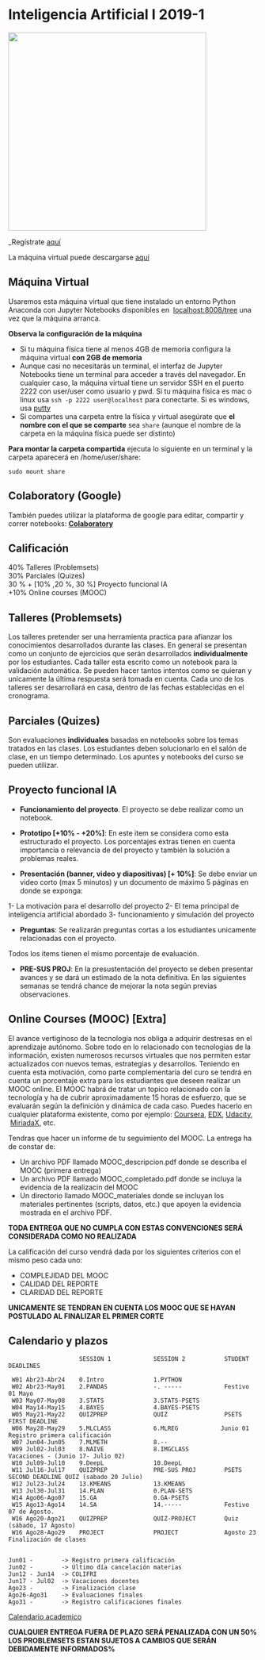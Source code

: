 # Inteligencia Artificial I 2019-1

<img src="/imgs/img_IA.jpg" style="width:400px;">

_Regístrate [aquí](https://forms.gle/DE1TkzdpReve7h8Q8)
                                            
La máquina virtual puede descargarse [aquí](https://drive.google.com/file/d/1X3h7U1JTSnKPTVPzVHeflKuOMv0kG3VN/view?usp=sharing)


## Máquina Virtual

Usaremos esta máquina virtual que tiene instalado un entorno Python Anaconda con Jupyter Notebooks disponibles en  [localhost:8008/tree](http://localhost:8008/tree) una vez que la máquina arranca.

**Observa la configuración de la máquina**

- Si tu máquina física tiene al menos 4GB de memoria configura la máquina virtual **con 2GB de memoria**
- Aunque casi no necesitarás un terminal, el interfaz de Jupyter Notebooks tiene un terminal para acceder a través del navegador. En cualquier caso, la máquina virtual tiene un servidor SSH en el puerto 2222 con user/user como usuario y pwd. Si tu máquina física es mac o linux usa `ssh -p 2222 user@localhost` para conectarte. Si es windows, usa [putty](https://www.putty.org/)
- Si compartes una carpeta entre la física y virtual asegúrate que **el nombre con el que se comparte** sea `share` (aunque el nombre de la carpeta en la máquina física puede ser distinto)

**Para montar la carpeta compartida** ejecuta lo siguiente en un terminal y la carpeta aparecerá en /home/user/share:

    sudo mount share

## Colaboratory (Google)

También puedes utilizar la plataforma de google para editar, compartir y correr notebooks: [**Colaboratory**](https://colab.research.google.com/notebooks/welcome.ipynb) 

## Calificación
40% Talleres (Problemsets)<br/>
30% Parciales (Quizes) <br/>
30 % + [10% ,20 %, 30 %] Proyecto funcional IA <br/>
+10% Online courses (MOOC)

## Talleres (Problemsets)

Los talleres pretender ser una herramienta practica para afianzar los conocimientos desarrollados durante las clases. En general se presentan como un conjunto de ejercicios que serán desarrollados **individualmente** por los estudiantes. Cada taller esta escrito como un notebook para la validación automática. Se pueden hacer tantos intentos como se quieran y unicamente la última respuesta será tomada en cuenta. Cada uno de los talleres ser desarrollará en casa, dentro de las fechas establecidas en el cronograma. 


## Parciales (Quizes)

Son evaluaciones **individuales** basadas en notebooks sobre los temas tratados en las clases. Los estudiantes deben solucionarlo en el salón de clase, en un tiempo determinado. Los apuntes y notebooks del curso se pueden utilizar. 


## Proyecto funcional IA

- **Funcionamiento del proyecto**. El proyecto se debe realizar como un notebook.  

- **Prototipo [+10% - +20%]**:  En este item se considera como esta estructurado el proyecto. Los porcentajes extras tienen en cuenta importancia o relevancia de 
del proyecto y también la solución a problemas  reales.

- **Presentación (banner, video y diapositivas) [+ 10%]**:  Se debe enviar un video corto (max 5 minutos) y un documento de máximo 5 páginas en donde se exponga: 

1- La motivación para el desarrollo del proyecto
2- El tema principal de inteligencia artificial abordado
3- funcionamiento y simulación del proyecto


- **Preguntas**: Se realizarán preguntas cortas a los estudiantes unicamente relacionadas con el proyecto. 
 
Todos los items tienen el mismo porcentaje de evaluación. 

- **PRE-SUS PROJ**: En la presustentación del proyecto se deben presentar avances y se dará un estimado de la nota definitiva. En las siguientes semanas se tendrá chance de mejorar la nota según previas observaciones. 


## Online Courses (MOOC) [Extra]

El avance vertiginoso de la tecnología nos obliga a adquirir destresas en el aprendizaje autónomo. Sobre todo en lo relacionado con tecnologias de la información, existen numerosos recursos virtuales que nos permiten estar actualizados con nuevos temas, estrategias y desarrollos. Teniendo en cuenta esta motivación, como parte complementaria del curo se tendrá en cuenta un porcentaje extra para los estudiantes que deseen realizar un MOOC online. El MOOC habrá de tratar un topico relacionado con la tecnología y ha de cubrir aproximadamente 15 horas de esfuerzo, que se evaluarán según la definición y dinámica de cada caso. Puedes hacerlo en cualquier plataforma existente, como por ejemplo: [Coursera](www.coursera.org), [EDX](www.edx.org), [Udacity](www.udacity.org),  [MiriadaX](https://miriadax.net/), etc.

Tendras que hacer un informe de tu seguimiento del MOOC. La entrega ha de constar de:

- Un archivo PDF llamado MOOC_descripcion.pdf donde se describa el MOOC (primera entrega)
- Un archivo PDF llamado MOOC_completado.pdf donde se incluya la evidencia de la realizacin del MOOC
- Un directorio llamado MOOC_materiales donde se incluyan los materiales pertinentes (scripts, datos, etc.) que apoyen la evidencia mostrada en el archivo PDF.

**TODA ENTREGA QUE NO CUMPLA CON ESTAS CONVENCIONES SERÁ CONSIDERADA COMO NO REALIZADA**

La calificación del curso vendrá dada por los siguientes criterios con el mismo peso cada uno:

- COMPLEJIDAD DEL MOOC
- CALIDAD DEL REPORTE 
- CLARIDAD DEL REPORTE

**UNICAMENTE SE TENDRAN EN CUENTA LOS MOOC QUE SE HAYAN POSTULADO AL FINALIZAR EL PRIMER CORTE**


## Calendario y plazos

                        SESSION 1            SESSION 2           STUDENT DEADLINES

     W01 Abr23-Abr24    0.Intro              1.PYTHON             
     W02 Abr23-May01    2.PANDAS             -. -----            Festivo 01 Mayo
     W03 May07-May08    3.STATS              3.STATS-PSETS
     W04 May14-May15    4.BAYES              4.BAYES-PSETS
     W05 May21-May22    QUIZPREP             QUIZ                PSETS FIRST DEADLINE    
     W06 May28-May29    5.MLCLASS            6.MLREG            Junio 01 Registro primera calificación
     W07 Jun04-Jun05    7.MLMETH             8.--   
     W09 Jul02-Jul03    8.NAIVE              8.IMGCLASS             Vacaciones - (Junio 17- Julio 02)
     W10 Jul09-Jul10    9.DeepL              10.DeepL  
     W11 Jul16-Jul17    QUIZPREP             PRE-SUS PROJ        PSETS SECOND DEADLINE QUIZ (sabado 20 Julio)                   
     W12 Jul23-Jul24    13.KMEANS            13.KMEANS                 
     W13 Jul30-Jul31    14.PLAN              0.PLAN-SETS                         
     W14 Ago06-Ago07    15.GA                0.GA-PSETS     
     W15 Ago13-Ago14    14.SA                14.-----            Festivo 07 de Agosto.  	
     W16 Ago20-Ago21    QUIZPREP             QUIZ-PROJECT        Quiz (sábado, 17 Agosto)
     W16 Ago28-Ago29    PROJECT              PROJECT       	     Agosto 23 Finalización de clases    		                


    Jun01 -        -> Registro primera calificación
    Jun02 -        -> Último día cancelación materias
    Jun12 - Jun14  -> COLIFRI
    Jun17 - Jul02  -> Vacaciones docentes
    Ago23 -        -> Finalización clase
    Ago26-Ago31    -> Evaluaciones finales
    Ago31 -        -> Registro calificaciones finales
    
[Calendario academico](https://www.uis.edu.co/webUIS/es/academia/calendariosAcademicos/2019/acuerdoAcad064_2019.pdf)

**CUALQUIER ENTREGA FUERA DE PLAZO SERÁ PENALIZADA CON UN 50%**
**LOS PROBLEMSETS ESTAN SUJETOS A CAMBIOS QUE SERÁN DEBIDAMENTE INFORMADOS%**

